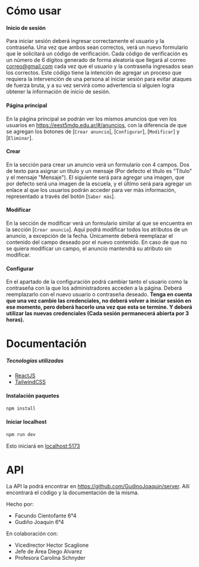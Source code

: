 # Cómo usar

#### Inicio de sesión

Para iniciar sesión deberá ingresar correctamente el usuario y la contraseña. Una vez que ambos sean correctos, verá un nuevo formulario que le solicitará un código de verificación. Cada código de verificación es un número de 6 dígitos generado de forma aleatoria que llegará al correo correo@gmail.com cada vez que el usuario y la contraseña ingresados sean los correctos. Este código tiene la intención de agregar un proceso que requiera la intervención de una persona al iniciar sesión para evitar ataques de fuerza bruta, y a su vez servirá como advertencia si alguien logra obtener la información de inicio de sesión.

#### Página principal

En la página principal se podrán ver los mismos anuncios que ven los usuarios en https://eest5mdp.edu.ar/#/anuncios, con la diferencia de que se agregan los botones de [`Crear anuncio`], [`Configurar`], [`Modificar`] y [`Eliminar`].

#### Crear

En la sección para crear un anuncio verá un formulario con 4 campos. Dos de texto para asignar un título y un mensaje (Por defecto el título es "Título" y el mensaje "Mensaje"). El siguiente será para agregar una imagen, que por defecto será una imagen de la escuela, y el último será para agregar un enlace al que los usuarios podrán acceder para ver más información, representado a través del botón [`Saber más`].

#### Modificar

En la sección de modificar verá un formulario similar al que se encuentra en la sección [`Crear anuncio`]. Aquí podrá modificar todos los atributos de un anuncio, a excepción de la fecha. Únicamente deberá reemplazar el contenido del campo deseado por el nuevo contenido. En caso de que no se quiera modificar un campo, el anuncio mantendrá su atributo sin modificar.

#### Configurar

En el apartado de la configuración podrá cambiar tanto el usuario como la contraseña con la que los administradores acceden a la página. Deberá reemplazarlo con el nuevo usuario o contraseña deseado. **Tenga en cuenta que una vez cambie las credenciales, no deberá volver a iniciar sesión en ese momento, pero deberá hacerlo una vez que esta se termine. Y deberá utilizar las nuevas credenciales (Cada sesión permanecerá abierta por 3 horas).**

# Documentación

##### Tecnologías utilizadas

- [ReactJS](https://es.react.dev/learn)
- [TailwindCSS](https://tailwindcss.com/docs/installation)

#### Instalación paquetes

```bash
npm install
```

#### Iniciar localhost

```bash
npm run dev
```

Esto iniciará en [localhost:5173](http://localhost:5173)

# API

La API la podrá encontrar en https://github.com/GudinoJoaquin/server. Allí encontrará el código y la documentación de la misma.

Hecho por:

- Facundo Cientofante 6°4
- Gudiño Joaquin 6°4

En colaboración con:

- Vicedirector Hector Scaglione
- Jefe de Área Diego Alvarez
- Profesora Carolina Schnyder
